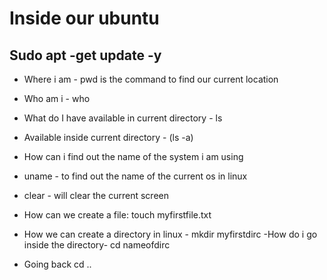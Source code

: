 # Inside our ubuntu

## Sudo apt -get update -y
- Where i am - pwd is the command to find our current location
- Who am i - who
- What do I have available in current directory - ls
- Available inside current directory - (ls -a)
- How can i find out the name of the system i am using
- uname - to find out the name of the current os in linux
- clear - will clear the current screen

- How can we create a file: touch myfirstfile.txt
- How we can create a directory in linux - mkdir myfirstdirc
-How do i go inside the directory- cd nameofdirc

- Going back cd ..

